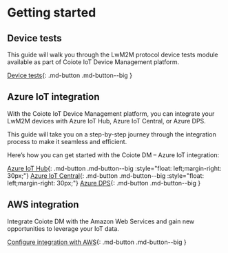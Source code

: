 # Getting started

## Device tests

This guide will walk you through the LwM2M protocol device tests module available as part of Coiote IoT Device Management platform.

[Device tests](Device_tests/Overview.md){: .md-button .md-button--big }

## Azure IoT integration

With the Coiote IoT Device Management platform, you can integrate your LwM2M devices with Azure IoT Hub, Azure IoT Central, or Azure DPS.

This guide will take you on a step-by-step journey through the integration process to make it seamless and efficient.

Here’s how you can get started with the Coiote DM – Azure IoT integration:

[Azure IoT Hub](Azure_IoT_Integration_Guide/Azure_IoT_Hub_integration/Configure_Azure_IoT_Hub_integration.md){: .md-button .md-button--big :style="float: left;margin-right: 30px;"} [Azure IoT Central](Azure_IoT_Integration_Guide/Azure_IoT_Central_integration/Configure_Azure_IoT_Central_integration.md){: .md-button .md-button--big :style="float: left;margin-right: 30px;"} [Azure DPS](Azure_IoT_Integration_Guide/Azure_IoT_DPS_integration/Configuring_Azure_IoT_DPS_integration_extension.md){: .md-button .md-button--big }

## AWS integration

Integrate Coiote DM with the Amazon Web Services and gain new opportunities to leverage your IoT data.

[Configure integration with AWS](AWS_Integration_Guide/Configuring_AWS_integration.md){: .md-button .md-button--big }
